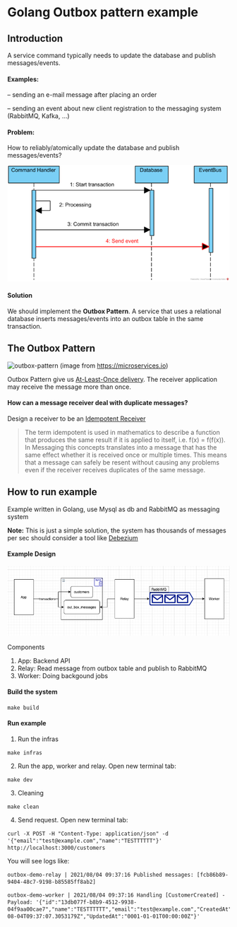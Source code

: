 # Golang Outbox pattern example

## Introduction

A service command typically needs to update the database and publish messages/events.

#### Examples:

– sending an e-mail message after placing an order 

– sending an event about new client registration to the messaging system (RabbitMQ, Kafka, ...)

#### Problem:

How to reliably/atomically update the database and publish messages/events?

![without-outbox](docs/without-outbox.png)

#### Solution

We should implement the **Outbox Pattern**. A service that uses a relational database inserts messages/events into an outbox table in the same transaction.

## The Outbox Pattern

![outbox-pattern](https://microservices.io/i/patterns/data/ReliablePublication.png)
(image from https://microservices.io)

Outbox Pattern give us [At-Least-Once delivery](https://www.cloudcomputingpatterns.org/at_least_once_delivery/). The receiver application may receive the message more than once.

#### How can a message receiver deal with duplicate messages?

Design a receiver to be an [Idempotent Receiver](https://www.enterpriseintegrationpatterns.com/patterns/messaging/IdempotentReceiver.html)

> The term idempotent is used in mathematics to describe a function that produces the same result if it is applied to itself, i.e. f(x) = f(f(x)). In Messaging this concepts translates into a message that has the same effect whether it is received once or multiple times. This means that a message can safely be resent without causing any problems even if the receiver receives duplicates of the same message.

## How to run example

Example written in Golang, use Mysql as db and RabbitMQ as messaging system

**Note:** This is just a simple solution, the system has thousands of messages per sec should consider a tool like [Debezium](https://debezium.io/)

#### Example Design

![example-outbox](docs/example.png)

Components
1. App: Backend API
2. Relay: Read message from outbox table and publish to RabbitMQ
3. Worker: Doing backgound jobs

#### Build the system

```shell
make build
```

#### Run example

1. Run the infras
```shell
make infras
```

2. Run the app, worker and relay. Open new terminal tab:

```shell
make dev
```

3. Cleaning

```shell
make clean
```

4. Send request. Open new terminal tab:

```shell
curl -X POST -H "Content-Type: application/json" -d '{"email":"test@example.com","name":"TESTTTTTT"}' http://localhost:3000/customers
```

You will see logs like:

```shell
outbox-demo-relay | 2021/08/04 09:37:16 Published messages: [fcb86b89-9404-48c7-9198-b85585ff8ab2]
```

```shell
outbox-demo-worker | 2021/08/04 09:37:16 Handling [CustomerCreated] - Payload: '{"id":"13db077f-b8b9-4512-9938-04f9aa00cae7","name":"TESTTTTTT","email":"test@example.com","CreatedAt":"2021-08-04T09:37:07.3053179Z","UpdatedAt":"0001-01-01T00:00:00Z"}'
```